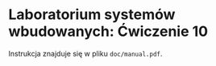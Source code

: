 # Laboratorium systemów wbudowanych: Ćwiczenie 10

Instrukcja znajduje się w pliku `doc/manual.pdf`.
